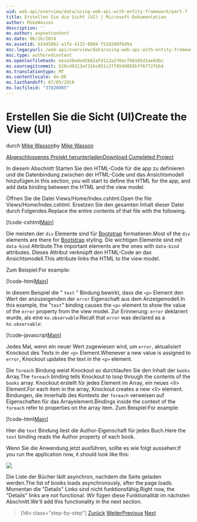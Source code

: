 ```yaml
---
uid: web-api/overview/data/using-web-api-with-entity-framework/part-7
title: Erstellen Sie die Sicht (UI) | Microsoft-Dokumentation
author: MikeWasson
description: ''
ms.author: aspnetcontent
ms.date: 06/16/2014
ms.assetid: b2445062-a1fe-4133-8994-f510280f6d9a
msc.legacyurl: /web-api/overview/data/using-web-api-with-entity-framework/part-7
msc.type: authoredcontent
ms.openlocfilehash: eeaa36ede45b82afd112a270acf68105d1ae6dbc
ms.sourcegitcommit: b28cd0313af316c051c2ff8549865bff67f2fbb4
ms.translationtype: MT
ms.contentlocale: de-DE
ms.lasthandoff: 07/05/2018
ms.locfileid: "37820985"
---
```

<a name="create-the-view-ui"></a><span data-ttu-id="e9373-102">Erstellen Sie die Sicht (UI)</span><span class="sxs-lookup"><span data-stu-id="e9373-102">Create the View (UI)</span></span>
====================
<span data-ttu-id="e9373-103">durch [Mike Wasson](https://github.com/MikeWasson)</span><span class="sxs-lookup"><span data-stu-id="e9373-103">by [Mike Wasson](https://github.com/MikeWasson)</span></span>

[<span data-ttu-id="e9373-104">Abgeschlossenes Projekt herunterladen</span><span class="sxs-lookup"><span data-stu-id="e9373-104">Download Completed Project</span></span>](https://github.com/MikeWasson/BookService)

<span data-ttu-id="e9373-105">In diesem Abschnitt Starten Sie den HTML-Code für die app zu definieren und die Datenbindung zwischen der HTML-Code und das Ansichtsmodell hinzufügen.</span><span class="sxs-lookup"><span data-stu-id="e9373-105">In this section, you will start to define the HTML for the app, and add data binding between the HTML and the view model.</span></span>

<span data-ttu-id="e9373-106">Öffnen Sie die Datei Views/Home/Index.cshtml.</span><span class="sxs-lookup"><span data-stu-id="e9373-106">Open the file Views/Home/Index.cshtml.</span></span> <span data-ttu-id="e9373-107">Ersetzen Sie den gesamten Inhalt dieser Datei durch Folgendes.</span><span class="sxs-lookup"><span data-stu-id="e9373-107">Replace the entire contents of that file with the following.</span></span>

[!code-cshtml[Main](part-7/samples/sample1.cshtml)]

<span data-ttu-id="e9373-108">Die meisten der `div` Elemente sind für [Bootstrap](http://getbootstrap.com/) formatieren.</span><span class="sxs-lookup"><span data-stu-id="e9373-108">Most of the `div` elements are there for [Bootstrap](http://getbootstrap.com/) styling.</span></span> <span data-ttu-id="e9373-109">Die wichtigen Elemente sind mit `data-bind` Attribute.</span><span class="sxs-lookup"><span data-stu-id="e9373-109">The important elements are the ones with `data-bind` attributes.</span></span> <span data-ttu-id="e9373-110">Dieses Attribut verknüpft den HTML-Code an das Ansichtsmodell.</span><span class="sxs-lookup"><span data-stu-id="e9373-110">This attribute links the HTML to the view model.</span></span>

<span data-ttu-id="e9373-111">Zum Beispiel:</span><span class="sxs-lookup"><span data-stu-id="e9373-111">For example:</span></span>

[!code-html[Main](part-7/samples/sample2.html)]

<span data-ttu-id="e9373-112">In diesem Beispiel die &quot; `text` &quot; Bindung bewirkt, dass die `<p>` Element den Wert der anzuzeigenden der `error` Eigenschaft aus dem Anzeigemodell.</span><span class="sxs-lookup"><span data-stu-id="e9373-112">In this example, the &quot;`text`&quot; binding causes the `<p>` element to show the value of the `error` property from the view model.</span></span> <span data-ttu-id="e9373-113">Zur Erinnerung: `error` deklariert wurde, als eine `ko.observable`:</span><span class="sxs-lookup"><span data-stu-id="e9373-113">Recall that `error` was declared as a `ko.observable`:</span></span>

[!code-javascript[Main](part-7/samples/sample3.js)]

<span data-ttu-id="e9373-114">Jedes Mal, wenn ein neuer Wert zugewiesen wird, um `error`, aktualisiert Knockout des Texts in der `<p>` Element.</span><span class="sxs-lookup"><span data-stu-id="e9373-114">Whenever a new value is assigned to `error`, Knockout updates the text in the `<p>` element.</span></span>

<span data-ttu-id="e9373-115">Die `foreach` Bindung weist Knockout so durchlaufen Sie den Inhalt der `books` Array.</span><span class="sxs-lookup"><span data-stu-id="e9373-115">The `foreach` binding tells Knockout to loop through the contents of the `books` array.</span></span> <span data-ttu-id="e9373-116">Knockout erstellt für jedes Element im Array, ein neues &lt;li&gt; Element.</span><span class="sxs-lookup"><span data-stu-id="e9373-116">For each item in the array, Knockout creates a new &lt;li&gt; element.</span></span> <span data-ttu-id="e9373-117">Bindungen, die innerhalb des Kontexts der `foreach` verweisen auf Eigenschaften für das Arrayelement.</span><span class="sxs-lookup"><span data-stu-id="e9373-117">Bindings inside the context of the `foreach` refer to properties on the array item.</span></span> <span data-ttu-id="e9373-118">Zum Beispiel:</span><span class="sxs-lookup"><span data-stu-id="e9373-118">For example:</span></span>

[!code-html[Main](part-7/samples/sample4.html)]

<span data-ttu-id="e9373-119">Hier die `text` Bindung liest die Author-Eigenschaft für jedes Buch.</span><span class="sxs-lookup"><span data-stu-id="e9373-119">Here the `text` binding reads the Author property of each book.</span></span>

<span data-ttu-id="e9373-120">Wenn Sie die Anwendung jetzt ausführen, sollte es wie folgt aussehen:</span><span class="sxs-lookup"><span data-stu-id="e9373-120">If you run the application now, it should look like this:</span></span>

![](part-7/_static/image1.png)

<span data-ttu-id="e9373-121">Die Liste der Bücher lädt asynchron, nachdem die Seite geladen werden.</span><span class="sxs-lookup"><span data-stu-id="e9373-121">The list of books loads asynchronously, after the page loads.</span></span> <span data-ttu-id="e9373-122">Momentan die &quot;Details&quot; Links sind nicht funktionsfähig.</span><span class="sxs-lookup"><span data-stu-id="e9373-122">Right now, the &quot;Details&quot; links are not functional.</span></span> <span data-ttu-id="e9373-123">Wir fügen diese Funktionalität im nächsten Abschnitt.</span><span class="sxs-lookup"><span data-stu-id="e9373-123">We'll add this functionality in the next section.</span></span>

> [!div class="step-by-step"]
> <span data-ttu-id="e9373-124">[Zurück](part-6.md)
> [Weiter](part-8.md)</span><span class="sxs-lookup"><span data-stu-id="e9373-124">[Previous](part-6.md)
[Next](part-8.md)</span></span>
